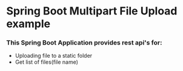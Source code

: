 # Spring Boot Multipart File Upload example

### This Spring Boot Application  provides rest api's for:
- Uploading file to a static folder
- Get list of files(file name)
